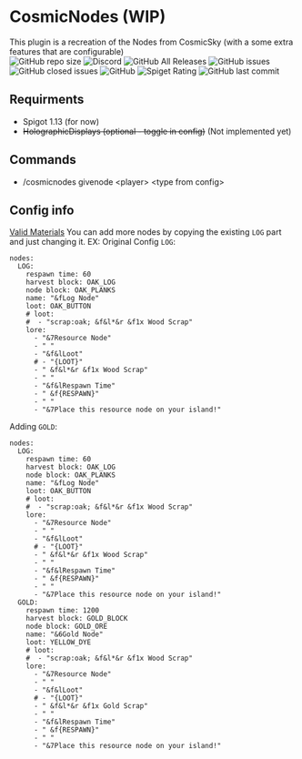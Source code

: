 # CosmicNodes (WIP)
This plugin is a recreation of the Nodes from CosmicSky (with a some extra features that are configurable)<br>
![GitHub repo size](https://img.shields.io/github/repo-size/Puyodead1-Development/CosmicNodes.svg?style=plastic)
![Discord](https://img.shields.io/discord/589200717277954093.svg?style=plastic)
![GitHub All Releases](https://img.shields.io/github/downloads/Puyodead1-Development/CosmicNodes/total.svg?style=plastic)
![GitHub issues](https://img.shields.io/github/issues/Puyodead1-Development/CosmicNodes.svg?style=plastic)
![GitHub closed issues](https://img.shields.io/github/issues-closed-raw/Puyodead1-Development/CosmicNodes.svg?style=plastic)
![GitHub](https://img.shields.io/github/license/Puyodead1-Development/CosmicNodes.svg?style=plastic)
![Spiget Rating](https://img.shields.io/spiget/rating/0.svg?style=plastic)
![GitHub last commit](https://img.shields.io/github/last-commit/Puyodead1/CosmicNodes.svg?style=plastic)


## Requirments
- Spigot 1.13 (for now)
- ~~HolographicDisplays (optional - toggle in config)~~ (Not implemented yet)

## Commands
- /cosmicnodes givenode \<player\> \<type from config\>

## Config info
[Valid Materials](https://gitlab.com/RandomHashTags/RandomSky/blob/master/src/main/java/me/randomhashtags/randomsky/utils/universal/UMaterial.java)
You can add more nodes by copying the existing ``LOG`` part and just changing it. EX:
Original Config ``LOG``:
```
nodes:
  LOG:
    respawn time: 60
    harvest block: OAK_LOG
    node block: OAK_PLANKS
    name: "&fLog Node"
    loot: OAK_BUTTON
    # loot:
    #  - "scrap:oak; &f&l*&r &f1x Wood Scrap"
    lore:
      - "&7Resource Node"
      - " "
      - "&f&lLoot"
      # - "{LOOT}"
      - " &f&l*&r &f1x Wood Scrap"
      - " "
      - "&f&lRespawn Time"
      - " &f{RESPAWN}"
      - " "
      - "&7Place this resource node on your island!"
```
Adding ``GOLD``:
```
nodes:
  LOG:
    respawn time: 60
    harvest block: OAK_LOG
    node block: OAK_PLANKS
    name: "&fLog Node"
    loot: OAK_BUTTON
    # loot:
    #  - "scrap:oak; &f&l*&r &f1x Wood Scrap"
    lore:
      - "&7Resource Node"
      - " "
      - "&f&lLoot"
      # - "{LOOT}"
      - " &f&l*&r &f1x Wood Scrap"
      - " "
      - "&f&lRespawn Time"
      - " &f{RESPAWN}"
      - " "
      - "&7Place this resource node on your island!"
  GOLD:
    respawn time: 1200
    harvest block: GOLD_BLOCK
    node block: GOLD_ORE
    name: "&6Gold Node"
    loot: YELLOW_DYE
    # loot:
    #  - "scrap:oak; &f&l*&r &f1x Wood Scrap"
    lore:
      - "&7Resource Node"
      - " "
      - "&f&lLoot"
      # - "{LOOT}"
      - " &f&l*&r &f1x Gold Scrap"
      - " "
      - "&f&lRespawn Time"
      - " &f{RESPAWN}"
      - " "
      - "&7Place this resource node on your island!"
```
